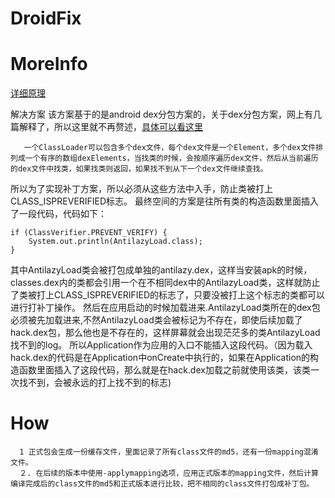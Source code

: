 # DroidFix

# MoreInfo
[详细原理](https://mp.weixin.qq.com/s?__biz=MzI1MTA1MzM2Nw==&mid=400118620&idx=1&sn=b4fdd5055731290eef12ad0d17f39d4a&scene=1&srcid=1106Imu9ZgwybID13e7y2nEi#wechat_redirect)

解决方案
        该方案基于的是android dex分包方案的，关于dex分包方案，网上有几篇解释了，所以这里就不再赘述，[具体可以看这里](https://m.oschina.net/blog/308583)
    
       一个ClassLoader可以包含多个dex文件，每个dex文件是一个Element，多个dex文件排列成一个有序的数组dexElements，当找类的时候，会按顺序遍历dex文件，然后从当前遍历的dex文件中找类，如果找类则返回，如果找不到从下一个dex文件继续查找。    

 所以为了实现补丁方案，所以必须从这些方法中入手，防止类被打上CLASS_ISPREVERIFIED标志。
        最终空间的方案是往所有类的构造函数里面插入了一段代码，代码如下：
        
        
```        
if (ClassVerifier.PREVENT_VERIFY) {
    System.out.println(AntilazyLoad.class);
}
```

  其中AntilazyLoad类会被打包成单独的antilazy.dex，这样当安装apk的时候，classes.dex内的类都会引用一个在不相同dex中的AntilazyLoad类，这样就防止了类被打上CLASS_ISPREVERIFIED的标志了，只要没被打上这个标志的类都可以进行打补丁操作。
        然后在应用启动的时候加载进来.AntilazyLoad类所在的dex包必须被先加载进来,不然AntilazyLoad类会被标记为不存在，即使后续加载了hack.dex包，那么他也是不存在的，这样屏幕就会出现茫茫多的类AntilazyLoad找不到的log。
        所以Application作为应用的入口不能插入这段代码。（因为载入hack.dex的代码是在Application中onCreate中执行的，如果在Application的构造函数里面插入了这段代码，那么就是在hack.dex加载之前就使用该类，该类一次找不到，会被永远的打上找不到的标志)
        
# How
      1 正式包会生成一份缓存文件，里面记录了所有class文件的md5，还有一份mapping混淆文件。
      ２. 在后续的版本中使用-applymapping选项，应用正式版本的mapping文件，然后计算编译完成后的class文件的md5和正式版本进行比较，把不相同的class文件打包成补丁包。